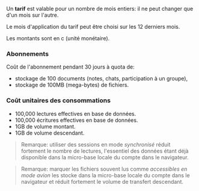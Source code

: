 Un **tarif** est valable pour un nombre de mois entiers: il ne peut changer que d'un mois sur l'autre.

Le mois d'application du tarif peut être choisi sur les 12 derniers mois.

Les montants sont en c (unité monétaire).

### Abonnements
Coût de l'abonnement pendant 30 jours à quota de:
- stockage de 100 documents (notes, chats, participation à un groupe),
- stockage de 100MB (mega-bytes) de fichiers.

### Coût unitaires des consommations
- 100,000 lectures effectives en base de données.
- 100,000 écritures effectives en base de données.
- 1GB de volume montant.
- 1GB de volume descendant.

> Remarque: utiliser des sessions en mode _synchronisé_ réduit fortement le nombre de lectures, l'essentiel des données étant déjà disponible dans la micro-base locale du compte dans le navigateur.

> Remarque: marquer les fichiers souvent lus comme _accessibles en mode avion_ les stocke dans la micro-base locale du compte dans le navigateur et réduit fortement le volume de transfert descendant.